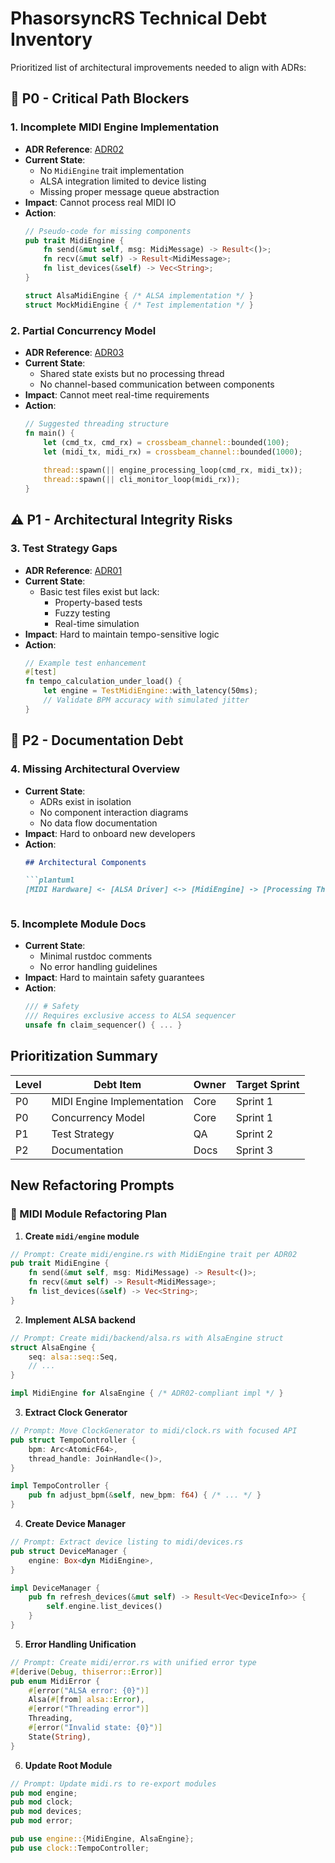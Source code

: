 # PhasorsyncRS Technical Debt Inventory

Prioritized list of architectural improvements needed to align with ADRs:

## 🚩 P0 - Critical Path Blockers

### 1. Incomplete MIDI Engine Implementation
- **ADR Reference**: [ADR02](docs/adr/adr02_midi_library_selection.md)
- **Current State**:
  - No `MidiEngine` trait implementation
  - ALSA integration limited to device listing
  - Missing proper message queue abstraction
- **Impact**: Cannot process real MIDI IO
- **Action**:
  ```rust
  // Pseudo-code for missing components
  pub trait MidiEngine {
      fn send(&mut self, msg: MidiMessage) -> Result<()>;
      fn recv(&mut self) -> Result<MidiMessage>;
      fn list_devices(&self) -> Vec<String>;
  }
  
  struct AlsaMidiEngine { /* ALSA implementation */ }
  struct MockMidiEngine { /* Test implementation */ }
  ```

### 2. Partial Concurrency Model
- **ADR Reference**: [ADR03](docs/adr/adr03_structure_concurrency_and_instantiation.md)
- **Current State**:
  - Shared state exists but no processing thread
  - No channel-based communication between components
- **Impact**: Cannot meet real-time requirements
- **Action**:
  ```rust
  // Suggested threading structure
  fn main() {
      let (cmd_tx, cmd_rx) = crossbeam_channel::bounded(100);
      let (midi_tx, midi_rx) = crossbeam_channel::bounded(1000);
      
      thread::spawn(|| engine_processing_loop(cmd_rx, midi_tx));
      thread::spawn(|| cli_monitor_loop(midi_rx));
  }
  ```

## ⚠️ P1 - Architectural Integrity Risks

### 3. Test Strategy Gaps
- **ADR Reference**: [ADR01](docs/adr/adr01_tdd_and_unit_size_structure.md)
- **Current State**:
  - Basic test files exist but lack:
    - Property-based tests
    - Fuzzy testing
    - Real-time simulation
- **Impact**: Hard to maintain tempo-sensitive logic
- **Action**:
  ```rust
  // Example test enhancement
  #[test]
  fn tempo_calculation_under_load() {
      let engine = TestMidiEngine::with_latency(50ms);
      // Validate BPM accuracy with simulated jitter
  }
  ```

## 📝 P2 - Documentation Debt

### 4. Missing Architectural Overview
- **Current State**:
  - ADRs exist in isolation
  - No component interaction diagrams
  - No data flow documentation
- **Impact**: Hard to onboard new developers
- **Action**:
  ```markdown
  ## Architectural Components
  
  ```plantuml
  [MIDI Hardware] <- [ALSA Driver] <-> [MidiEngine] -> [Processing Thread]
  ```
  ```

### 5. Incomplete Module Docs
- **Current State**:
  - Minimal rustdoc comments
  - No error handling guidelines
- **Impact**: Hard to maintain safety guarantees
- **Action**:
  ```rust
  /// # Safety
  /// Requires exclusive access to ALSA sequencer
  unsafe fn claim_sequencer() { ... }
  ```

## Prioritization Summary

| Level | Debt Item                      | Owner  | Target Sprint |
|-------|--------------------------------|--------|---------------|
| P0    | MIDI Engine Implementation     | Core   | Sprint 1      |
| P0    | Concurrency Model              | Core   | Sprint 1      |
| P1    | Test Strategy                  | QA     | Sprint 2      |
| P2    | Documentation                  | Docs   | Sprint 3      |

## New Refactoring Prompts

### 🔄 MIDI Module Refactoring Plan

1. **Create `midi/engine` module**
```rust
// Prompt: Create midi/engine.rs with MidiEngine trait per ADR02
pub trait MidiEngine {
    fn send(&mut self, msg: MidiMessage) -> Result<()>;
    fn recv(&mut self) -> Result<MidiMessage>;
    fn list_devices(&self) -> Vec<String>;
}
```

2. **Implement ALSA backend**
```rust
// Prompt: Create midi/backend/alsa.rs with AlsaEngine struct
struct AlsaEngine {
    seq: alsa::seq::Seq,
    // ...
}

impl MidiEngine for AlsaEngine { /* ADR02-compliant impl */ }
```

3. **Extract Clock Generator**
```rust
// Prompt: Move ClockGenerator to midi/clock.rs with focused API
pub struct TempoController {
    bpm: Arc<AtomicF64>,
    thread_handle: JoinHandle<()>,
}

impl TempoController {
    pub fn adjust_bpm(&self, new_bpm: f64) { /* ... */ }
}
```

4. **Create Device Manager**
```rust
// Prompt: Extract device listing to midi/devices.rs
pub struct DeviceManager {
    engine: Box<dyn MidiEngine>,
}

impl DeviceManager {
    pub fn refresh_devices(&mut self) -> Result<Vec<DeviceInfo>> {
        self.engine.list_devices()
    }
}
```

5. **Error Handling Unification**
```rust
// Prompt: Create midi/error.rs with unified error type
#[derive(Debug, thiserror::Error)]
pub enum MidiError {
    #[error("ALSA error: {0}")]
    Alsa(#[from] alsa::Error),
    #[error("Threading error")]
    Threading,
    #[error("Invalid state: {0}")]
    State(String),
}
```

6. **Update Root Module**
```rust
// Prompt: Update midi.rs to re-export modules
pub mod engine;
pub mod clock;
pub mod devices;
pub mod error;

pub use engine::{MidiEngine, AlsaEngine};
pub use clock::TempoController;